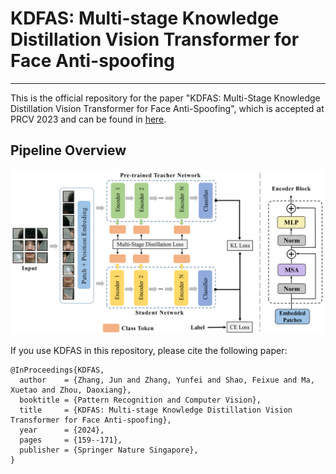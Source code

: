 # KDFAS: Multi-stage Knowledge Distillation Vision Transformer for Face Anti-spoofing

---
This is the official repository for the paper "KDFAS: Multi-Stage Knowledge Distillation Vision Transformer for Face Anti-Spoofing", which is accepted at PRCV 2023 and can be found in [here](https://link.springer.com/chapter/10.1007/978-981-99-8469-5_13).

## Pipeline Overview
![overview](images/framework.png)

If you use KDFAS in this repository, please cite the following paper:
```
@InProceedings{KDFAS,
  author    = {Zhang, Jun and Zhang, Yunfei and Shao, Feixue and Ma, Xuetao and Zhou, Daoxiang},
  booktitle = {Pattern Recognition and Computer Vision},
  title     = {KDFAS: Multi-stage Knowledge Distillation Vision Transformer for Face Anti-spoofing},
  year      = {2024},
  pages     = {159--171},
  publisher = {Springer Nature Singapore},
}
```
